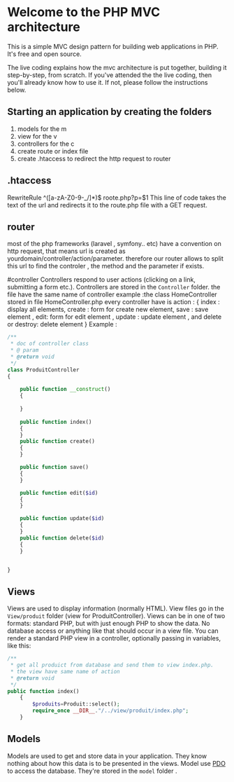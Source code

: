 # Welcome to the PHP MVC architecture

This is a simple MVC design pattern for building web applications in PHP. It's free and open source.

The live coding explains how the mvc architecture is put together, building it step-by-step, from scratch. If you've attended the the live coding, then you'll already know how to use it. If not, please follow the instructions below.

## Starting an application by creating the folders

1. models      for the m 
2. view        for the v
3. controllers for the c
4. create route or index file
5. create .htaccess to redirect the http request to router
## .htaccess
RewriteRule ^([a-zA-Z0-9\-\_\/]*)$ roote.php?p=$1
This line of code takes the text of the url and redirects it to the route.php file with a GET request.

## router
most of the php frameworks (laravel , symfony.. etc) have a convention on http request, that means url is created as yourdomain/controller/action/parameter.
therefore our router allows to split this url to find the controler , the method and the parameter if exists.

#controller 
Controllers respond to user actions (clicking on a link, submitting a form etc.). Controllers are stored in the `Controller` folder.
the file have the same name of controller example :the class HomeController stored in file HomeController.php 
every controller have is action : 
{
  index : display all elements, 
  create : form for create new element, 
  save : save element , 
  edit: form for edit element , 
  update : update element ,
  and delete or destroy: delete element
}
Example :
```php
/**
 * doc of controller class
 * @ param
 * @return void
 */
class ProduitController
{
	
	public function __construct()
	{
		
	}
  
	public function index()
	{
	}
	public function create()
	{
	}

	public function save()
	{
	}

	public function edit($id)
	{
	}

	public function update($id)
	{
	}
	public function delete($id)
	{
	}


}
```
## Views
Views are used to display information (normally HTML). View files go in the `View/produit` folder (view for ProduitController). 
Views can be in one of two formats: standard PHP, but with just enough PHP to show the data. 
No database access or anything like that should occur in a view file. You can render a standard PHP view in a controller, 
optionally passing in variables, like this:
```php
/**
 * get all produict from database and send them to view index.php.
 * the view have same name of action 
 * @return void
 */
public function index()
	{
		$produits=Produit::select();
		require_once __DIR__."/../view/produit/index.php";
	}
```
## Models

Models are used to get and store data in your application. They know nothing about how this data is to be presented in the views.
Model  use [PDO](http://php.net/manual/en/book.pdo.php) to access the database.
They're stored in the `model` folder . 

